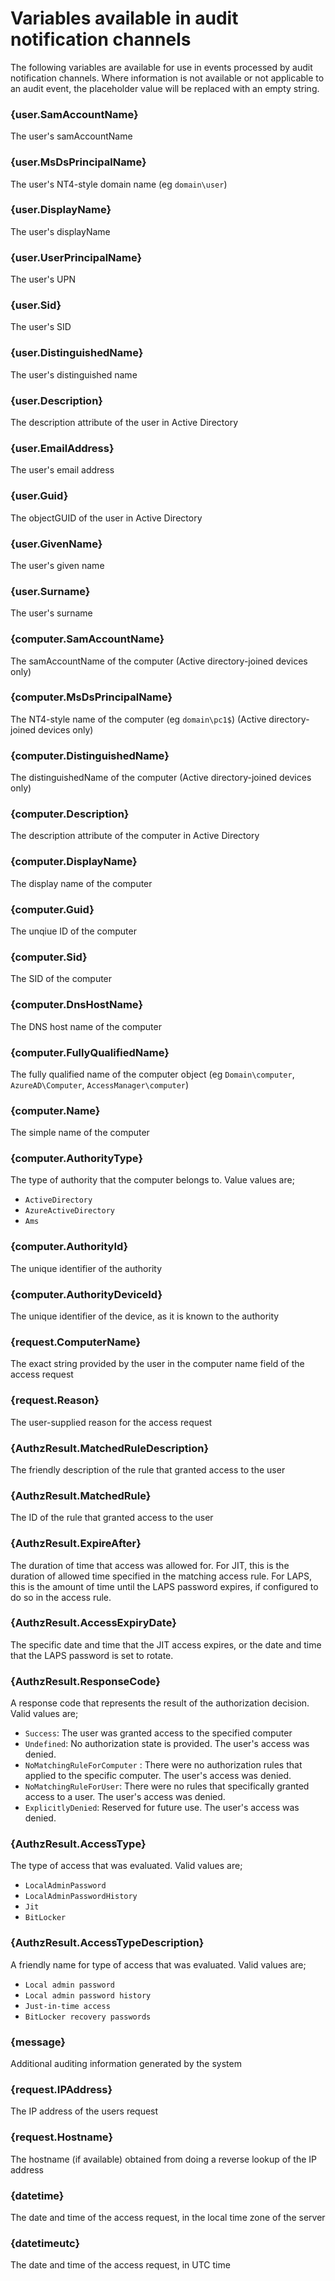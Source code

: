 # Variables available in audit notification channels
The following variables are available for use in events processed by audit notification channels. Where information is not available or not applicable to an audit event, the placeholder value will be replaced with an empty string.

### {user.SamAccountName}
The user's samAccountName

### {user.MsDsPrincipalName}
The user's NT4-style domain name (eg `domain\user`)

### {user.DisplayName}
The user's displayName

### {user.UserPrincipalName}
The user's UPN

### {user.Sid}
The user's SID

### {user.DistinguishedName}
The user's distinguished name

### {user.Description}
The description attribute of the user in Active Directory

### {user.EmailAddress}
The user's email address

### {user.Guid}
The objectGUID of the user in Active Directory

### {user.GivenName}
The user's given name

### {user.Surname}
The user's surname

### {computer.SamAccountName}
The samAccountName of the computer (Active directory-joined devices only)

### {computer.MsDsPrincipalName}
The NT4-style name of the computer (eg `domain\pc1$`) (Active directory-joined devices only)

### {computer.DistinguishedName}
The distinguishedName of the computer (Active directory-joined devices only)

### {computer.Description}
The description attribute of the computer in Active Directory

### {computer.DisplayName}
The display name of the computer

### {computer.Guid}
The unqiue ID of the computer 

### {computer.Sid}
The SID of the computer 

### {computer.DnsHostName}
The DNS host name of the computer

### {computer.FullyQualifiedName}
The fully qualified name of the computer object (eg `Domain\computer`, `AzureAD\Computer`, `AccessManager\computer`)

### {computer.Name}
The simple name of the computer

### {computer.AuthorityType}
The type of authority that the computer belongs to. Value values are;
- `ActiveDirectory`
- `AzureActiveDirectory`
- `Ams`

### {computer.AuthorityId}
The unique identifier of the authority

### {computer.AuthorityDeviceId}
The unique identifier of the device, as it is known to the authority

### {request.ComputerName}
The exact string provided by the user in the computer name field of the access request

### {request.Reason}
The user-supplied reason for the access request

### {AuthzResult.MatchedRuleDescription}
The friendly description of the rule that granted access to the user

### {AuthzResult.MatchedRule}
The ID of the rule that granted access to the user

### {AuthzResult.ExpireAfter}
The duration of time that access was allowed for. For JIT, this is the duration of allowed time specified in the matching access rule. For LAPS, this is the amount of time until the LAPS password expires, if configured to do so in the access rule.

### {AuthzResult.AccessExpiryDate}
The specific date and time that the JIT access expires, or the date and time that the LAPS password is set to rotate.

### {AuthzResult.ResponseCode}
A response code that represents the result of the authorization decision. 
Valid values are;
- `Success`: The user was granted access to the specified computer
- `Undefined`: No authorization state is provided. The user's access was denied.
- `NoMatchingRuleForComputer` : There were no authorization rules that applied to the specific computer. The user's access was denied.
- `NoMatchingRuleForUser`: There were no rules that specifically granted access to a user. The user's access was denied.
- `ExplicitlyDenied`: Reserved for future use. The user's access was denied.
     
### {AuthzResult.AccessType}
The type of access that was evaluated. 
Valid values are;
- `LocalAdminPassword`
- `LocalAdminPasswordHistory`
- `Jit`
- `BitLocker`

### {AuthzResult.AccessTypeDescription}
A friendly name for type of access that was evaluated. 
Valid values are;
- `Local admin password`
- `Local admin password history`
- `Just-in-time access`
- `BitLocker recovery passwords`

### {message}
Additional auditing information generated by the system

### {request.IPAddress}
The IP address of the users request

### {request.Hostname}
The hostname (if available) obtained from doing a reverse lookup of the IP address

### {datetime}
The date and time of the access request, in the local time zone of the server

### {datetimeutc}
The date and time of the access request, in UTC time
